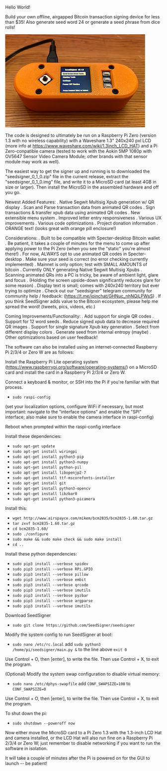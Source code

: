 Hello World!

Build your own offline, airgapped Bitcoin transaction signing device for less than $35! Also generate seed word 24 or generate a seed phrase from dice rolls!

![Image of SeedSigner in an Orange Pill enclosure](https://github.com/SeedSigner/seedsigner/blob/main/Orange_Pill.JPG)

The code is designed to ultimately be run on a Raspberry Pi Zero (version 1.3 with no wireless capability) with a Waveshare 1.3" 240x240 pxl LCD (more info at https://www.waveshare.com/wiki/1.3inch_LCD_HAT) and a Pi Zero-conpatible camera (tested to work with the Aokin 5MP 1080p with OV5647 Sensor Video Camera Module; other brands with that sensor module may work as well).

The easiest way to get the signer up and running is to downloaded the "seedsigner_0_1_0.zip" file in the current release, extract the "seedsigner_0_1_0.img" file, and write it to a MicroSD card (at least 4GB in size or larger). Then install the MicroSD in the assembled hardware and off you go.

Newest Added Features:
. Native Segwit Multisig Xpub generation w/ QR display
. Scan and Parse transaction data from animated QR codes
. Sign transactions & transfer xpub data using animated QR codes
. New extensible menu system
. Improved letter entry responsiveness
. Various UX improvements
. Various code optimizations
. Project donation information
. ORANGE text! (looks great with orange pill enclosure!)

Considerations:
. Built to be compatible with Specter-desktop Bitcoin wallet
. Be patient, it takes a couple of minutes for the menu to come up after applying power to the Pi Zero (when you see the "static" you're almost there!)
. For now, ALWAYS opt to use animated QR codes in Specter-desktop
. Make sure your seed is correct (no error checking currently implemented)
. Mainnet is only option; test with SMALL AMOUNTS of bitcoin
. Currently ONLY generating Native Segwit Multisig Xpubs
. Scanning animated QRs into a PC is tricky, be aware of ambient light, glare and focus
. (Holding the screen upside-down significantly reduces glare for some reason)
. Display text is small; comes with 240x240 territory but ever trying to optimize
. Check out our "seedsigner" telegram community for community help / feedback: (https://t.me/joinchat/GHNuc_nhNQjLPWsS)
. If you think SeedSigner adds value to the Bitcoin ecosystem, please help me spread the word! (tweets, pics, videos, etc.)

Coming Improvements/Functionality:
. Add support for single QR codes
. Support for 12 word seeds
. Reduce signed xpub data to decrease required QR images
. Support for single signature Xpub key generation
. Select from different display colors
. Generate seed from internal entropy (maybe)
. Other optimizations based on user feedback!

The software can also be installed using an internet-connected Raspberry Pi 2/3/4 or Zero W are as follows:

Install the Raspberry Pi Lite operating system (https://www.raspberrypi.org/software/operating-systems/) on a MicroSD card and install the card in a Raspberry Pi 2/3/4 or Zero W.

Connect a keyboard & monitor, or SSH into the Pi if you're familiar with that process.

* `sudo raspi-config`

(set your localization options, configure WiFi if necessary, but most important: navigate to the "interface options" and enable the "SPI" interface; also make sure to enable the camera interface in raspi-config)

Reboot when prompted within the raspi-config interface

Install these dependencies:
* `sudo apt-get update`
* `sudo apt-get install wiringpi`
* `sudo apt-get install python3-pip`
* `sudo apt-get install python3-numpy`
* `sudo apt-get install python-pil`
* `sudo apt-get install libopenjp2-7`
* `sudo apt-get install ttf-mscorefonts-installer`
* `sudo apt-get install git`
* `sudo apt-get install python3-opencv`
* `sudo apt-get install libzbar0`
* `sudo apt-get install python3-picamera`

Install this:
* `wget http://www.airspayce.com/mikem/bcm2835/bcm2835-1.60.tar.gz`
* `tar zxvf bcm2835-1.60.tar.gz`
* `cd bcm2835-1.60/`
* `sudo ./configure`
* `sudo make && sudo make check && sudo make install`
* `cd ..`

Install these python dependencies:
* `sudo pip3 install --verbose spidev`
* `sudo pip3 install --verbose RPi.GPIO`
* `sudo pip3 install --verbose pillow`
* `sudo pip3 install --verbose embit`
* `sudo pip3 install --verbose qrcode`
* `sudo pip3 install --verbose imutils`
* `sudo pip3 install --verbose pyzbar`
* `sudo pip3 install --verbose argparse`
* `sudo pip3 install --verbose imutils`

Download SeedSigner
* `sudo git clone https://github.com/SeedSigner/seedsigner`

Modify the system config to run SeedSigner at boot:
* `sudo nano /etc/rc.local`
add `sudo python3 /home/pi/seedsigner/main.py &`
to the line above `exit 0`

Use Control + O, then [enter], to write the file.
Then use Control + X, to exit the program.

(Optional) Modify the system swap configuration to disable virtual memory:
* `sudo nano /etc/dphys-swapfile`
add `CONF_SWAPSIZE=100` to `CONF_SWAPSIZE=0`

Use Control + O, then [enter], to write the file.
Then use Control + X, to exit the program.

To shut down the pi:
* `sudo shutdown --poweroff now`

Now either move the MicroSD card to a Pi Zero 1.3 with the 1.3-inch LCD Hat and camera installed, or the LCD Hat will also run fine on a Raspberry Pi 2/3/4 or Zero W; just remember to disable networking if you want to run the software in isolation.

It will take a couple of minutes after the Pi is powered on for the GUI to launch -- be patient!
